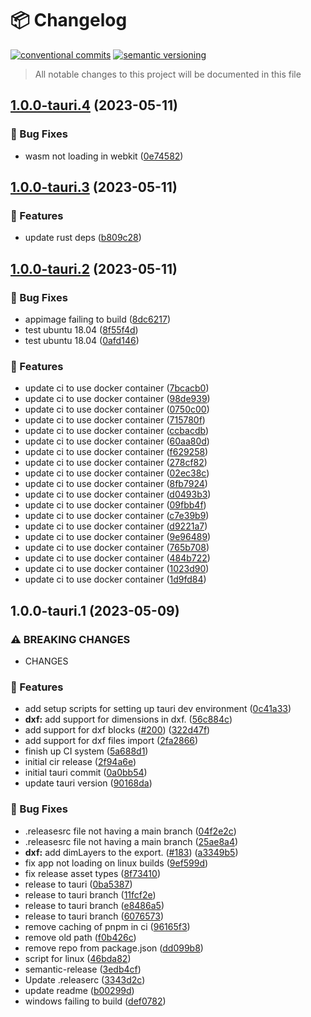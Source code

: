 # 📦 Changelog 
[![conventional commits](https://img.shields.io/badge/conventional%20commits-1.0.0-yellow.svg)](https://conventionalcommits.org)
[![semantic versioning](https://img.shields.io/badge/semantic%20versioning-2.0.0-green.svg)](https://semver.org)
> All notable changes to this project will be documented in this file

## [1.0.0-tauri.4](https://github.com/ZanzyTHEbar/jsketcher/compare/v1.0.0-tauri.3...v1.0.0-tauri.4) (2023-05-11)


### 🐛 Bug Fixes

* wasm not loading in webkit ([0e74582](https://github.com/ZanzyTHEbar/jsketcher/commit/0e7458284831c946c6a0b0b4e4ded96bd4ceffa7))

## [1.0.0-tauri.3](https://github.com/ZanzyTHEbar/jsketcher/compare/v1.0.0-tauri.2...v1.0.0-tauri.3) (2023-05-11)


### 🍕 Features

* update rust deps ([b809c28](https://github.com/ZanzyTHEbar/jsketcher/commit/b809c28b8cba7a3354cf1f8f8f9917d1f1c9e653))

## [1.0.0-tauri.2](https://github.com/ZanzyTHEbar/jsketcher/compare/v1.0.0-tauri.1...v1.0.0-tauri.2) (2023-05-11)


### 🐛 Bug Fixes

* appimage failing to build ([8dc6217](https://github.com/ZanzyTHEbar/jsketcher/commit/8dc62170a9be15f1ab1f20d9b7db5f3fa8e371b5))
* test ubuntu 18.04 ([8f55f4d](https://github.com/ZanzyTHEbar/jsketcher/commit/8f55f4d1c1a0bc036441453266c5c5d3ea9c4c65))
* test ubuntu 18.04 ([0afd146](https://github.com/ZanzyTHEbar/jsketcher/commit/0afd14642bb12107622bc39db41417c6f7d23c61))


### 🍕 Features

* update ci to use docker container ([7bcacb0](https://github.com/ZanzyTHEbar/jsketcher/commit/7bcacb0251eb934bd020022433641475782c240e))
* update ci to use docker container ([98de939](https://github.com/ZanzyTHEbar/jsketcher/commit/98de93981f3cb6bda3763a4eb4ce85b201145c78))
* update ci to use docker container ([0750c00](https://github.com/ZanzyTHEbar/jsketcher/commit/0750c006f3f49f5f22205f4a6303e33627ddcbe2))
* update ci to use docker container ([715780f](https://github.com/ZanzyTHEbar/jsketcher/commit/715780f8f6b106b6f1e0e5f19f6145d940aa79ec))
* update ci to use docker container ([ccbacdb](https://github.com/ZanzyTHEbar/jsketcher/commit/ccbacdba32268fb8990d2b5455329014ef04d3ca))
* update ci to use docker container ([60aa80d](https://github.com/ZanzyTHEbar/jsketcher/commit/60aa80d636affd2334526cc4569940cf9ceb77c5))
* update ci to use docker container ([f629258](https://github.com/ZanzyTHEbar/jsketcher/commit/f629258426c7b3a52b4cdce2a120652d3e9727f6))
* update ci to use docker container ([278cf82](https://github.com/ZanzyTHEbar/jsketcher/commit/278cf82ceaae8e76231780ab571e53e8658a3463))
* update ci to use docker container ([02ec38c](https://github.com/ZanzyTHEbar/jsketcher/commit/02ec38c1b7f9ef6b2af5df22ca4b7ae9ceb86151))
* update ci to use docker container ([8fb7924](https://github.com/ZanzyTHEbar/jsketcher/commit/8fb7924dc295aad48f798fd024f8a9394a53d4ba))
* update ci to use docker container ([d0493b3](https://github.com/ZanzyTHEbar/jsketcher/commit/d0493b3e0ca956b2a5ade8c3c2deac0f78b7d16a))
* update ci to use docker container ([09fbb4f](https://github.com/ZanzyTHEbar/jsketcher/commit/09fbb4f9b9b714a013207133963cc5de5934ca3e))
* update ci to use docker container ([c7e39b9](https://github.com/ZanzyTHEbar/jsketcher/commit/c7e39b92f79f6d6d8fa5553e36008eb82f1da8be))
* update ci to use docker container ([d9221a7](https://github.com/ZanzyTHEbar/jsketcher/commit/d9221a77fe581532de86b9f05a198ccca447781a))
* update ci to use docker container ([9e96489](https://github.com/ZanzyTHEbar/jsketcher/commit/9e96489eb762a06f5256a838af90cb6e7035f387))
* update ci to use docker container ([765b708](https://github.com/ZanzyTHEbar/jsketcher/commit/765b708a19fb8fbcb1c2c98395c0570a6b3eef0a))
* update ci to use docker container ([484b722](https://github.com/ZanzyTHEbar/jsketcher/commit/484b722a49be1c8259e93121b6cea5e1b438f865))
* update ci to use docker container ([1023d90](https://github.com/ZanzyTHEbar/jsketcher/commit/1023d905291e6d92dd19f23c1abd031fe2ae242b))
* update ci to use docker container ([1d9fd84](https://github.com/ZanzyTHEbar/jsketcher/commit/1d9fd84aa23984ae9450f940bc2533447ef46d95))

## 1.0.0-tauri.1 (2023-05-09)


### ⚠ BREAKING CHANGES

* CHANGES

### 🍕 Features

* add setup scripts for setting up tauri dev environment ([0c41a33](https://github.com/ZanzyTHEbar/jsketcher/commit/0c41a33d0e9dee8ecd645d04e9eb551980680941))
* **dxf:** add support for dimensions in dxf. ([56c884c](https://github.com/ZanzyTHEbar/jsketcher/commit/56c884ccfd551e0b2dcbee0fc0a0eff62fb6a338))
* add support for dxf blocks ([#200](https://github.com/ZanzyTHEbar/jsketcher/issues/200)) ([322d47f](https://github.com/ZanzyTHEbar/jsketcher/commit/322d47f80255d01b8bfcbaa110f0e790e91fa0d1))
* add support for dxf files import ([2fa2866](https://github.com/ZanzyTHEbar/jsketcher/commit/2fa2866296068bb785f3adeb6e18afe19a698100))
* finish up CI system ([5a688d1](https://github.com/ZanzyTHEbar/jsketcher/commit/5a688d1a9eec64d210ea140c9f9584fb4079a245))
* initial cir release ([2f94a6e](https://github.com/ZanzyTHEbar/jsketcher/commit/2f94a6eb82c91757d5e4b21ae4956dda3aadddfc))
* initial tauri commit ([0a0bb54](https://github.com/ZanzyTHEbar/jsketcher/commit/0a0bb5485e8f8d513115f210c57074d0e3e1c93e))
* update tauri version ([90168da](https://github.com/ZanzyTHEbar/jsketcher/commit/90168da42c37424180dece3c62acc2ca5f83dd50))


### 🐛 Bug Fixes

* .releasesrc file not having a main branch ([04f2e2c](https://github.com/ZanzyTHEbar/jsketcher/commit/04f2e2c6b77ee76bb14a584e7c7b273d5a0f5884))
* .releasesrc file not having a main branch ([25ae8a4](https://github.com/ZanzyTHEbar/jsketcher/commit/25ae8a464b90535596827ca023af93bb2fb64a0a))
* **dxf:** add dimLayers to the export. ([#183](https://github.com/ZanzyTHEbar/jsketcher/issues/183)) ([a3349b5](https://github.com/ZanzyTHEbar/jsketcher/commit/a3349b5da4c61de42ccebac76978da10c9e2d8f3))
* fix app not loading on linux builds ([9ef599d](https://github.com/ZanzyTHEbar/jsketcher/commit/9ef599ddc9e7175f35b9aa70c4a5b29210c797d5))
* fix release asset types ([8f73410](https://github.com/ZanzyTHEbar/jsketcher/commit/8f73410c7434d7c055fb405fcf11b99adf033db2))
* release to tauri ([0ba5387](https://github.com/ZanzyTHEbar/jsketcher/commit/0ba5387601ccf883021b18016de270b3be8e57c5))
* release to tauri branch ([11fcf2e](https://github.com/ZanzyTHEbar/jsketcher/commit/11fcf2e87acfd5e7cc9ac822046d405326b7d41b))
* release to tauri branch ([e8486a5](https://github.com/ZanzyTHEbar/jsketcher/commit/e8486a5e65d73bcb7bc6044147d4c9e8e7c36923))
* release to tauri branch ([6076573](https://github.com/ZanzyTHEbar/jsketcher/commit/6076573c989fb627453eb110d4ff5b8a79cc3ff0))
* remove caching of pnpm in ci ([96165f3](https://github.com/ZanzyTHEbar/jsketcher/commit/96165f3e1e24ef90cfc1c131ab681313f94b6d89))
* remove old path ([f0b426c](https://github.com/ZanzyTHEbar/jsketcher/commit/f0b426c14fecae1d09e06039ce273789693742ee))
* remove repo from package.json ([dd099b8](https://github.com/ZanzyTHEbar/jsketcher/commit/dd099b8ad8df081254f005ade8eaeef8978c215f))
* script for linux ([46bda82](https://github.com/ZanzyTHEbar/jsketcher/commit/46bda827261d9d17d0c09acbb7ec98972c8c5d8a))
* semantic-release ([3edb4cf](https://github.com/ZanzyTHEbar/jsketcher/commit/3edb4cf63516fe70f6cf2175c194bfaa03f25a6e))
* Update .releaserc ([3343d2c](https://github.com/ZanzyTHEbar/jsketcher/commit/3343d2cb4aed2facf5dbe14f4c8f8fca54e19c8c))
* update readme ([b00299d](https://github.com/ZanzyTHEbar/jsketcher/commit/b00299d5c1b1e199c1c0ca0dac49d42e204c5b29))
* windows failing to build ([def0782](https://github.com/ZanzyTHEbar/jsketcher/commit/def0782b76181ed7fbb662805d54abc703cb35c3))
